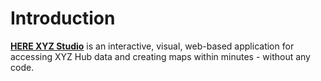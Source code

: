 # Introduction

**[HERE XYZ Studio](https://xyz.here.com/studio)** is an interactive, visual, web-based application for accessing XYZ Hub data and creating maps within minutes - without any code.